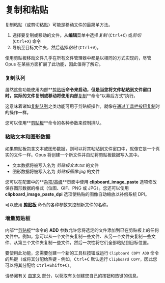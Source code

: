 # 复制和粘贴

复制粘贴（或剪切粘贴）可能是移动文件的最简单方法。

1. 选择要复制或移动的文件，从**编辑**菜单中选择*复制* (<kbd>Ctrl+C</kbd>) 或*剪切* (<kbd>Ctrl+X</kbd>) 命令
2. 导航至目标文件夹，然后选择*粘贴* (<kbd>Ctrl+V</kbd>)。

使用剪贴板移动文件几乎在所有文件管理器中都是以相同的方式实现的，尽管 Opus 在某些方面扩展了此功能，因此值得了解它。

### 复制队列

虽然这些功能使用内部**[剪贴板](/Manual/reference/command_reference/internal_commands/clipboard.zh.md)**命令来启动，但是当您将文件粘贴到文件窗口时，实际的文件复制或移动将使用内部**[复制](/Manual/reference/command_reference/internal_commands/copy.zh.md)**命令“以幕后方式”执行。

这意味着诸如[复制队列](copy_queues/README.zh.md)之类功能可用于剪贴板操作，就像在[通过工具栏按钮复制](copying_using_the_toolbar_buttons/README.zh.md)时的操作一样。

您可以使用**[剪贴板](/Manual/reference/command_reference/internal_commands/clipboard.zh.md)**命令的各种参数来控制排队。

### 粘贴文本和图形数据

如果剪贴板包含文本或图形数据，则可以将其粘贴到文件窗口中，就像它是一个真实的文件一样。Opus 将创建一个新文件并自动将剪贴板数据写入其中。

- 文本数据将被写入名为 *剪贴板文本.txt* 的文件
- 图形数据将被写入名为 *剪贴板图像.jpg* 的文件

您可以在配置中的**[杂项/高级](/Manual/preferences/preferences_categories/miscellaneous/advanced_options.zh.md)**页面中使用 **clipboard_image_paste** 选项修改保存图形数据的格式（位图、GIF、PNG 或 JPG）。您还可以使用 **clipboard_image_paste_dpi** 选项使粘贴的图像自动缩放以补偿系统 DPI。

可以使用 **[剪贴板](/Manual/reference/command_reference/internal_commands/clipboard.zh.md)** 命令的各种参数来控制新文件的名称。

### 增量剪贴板

内部**[剪贴板](/Manual/reference/command_reference/internal_commands/clipboard.zh.md)**命令的 **ADD** 参数允许您将选定的文件添加到已在剪贴板上的任何文件中。例如，您可以从一个文件夹复制一些文件、从另一个文件夹复制一些文件、从第三个文件夹复制一些文件，然后一次性将它们全部粘贴到目标位置。

要使用此功能，您需要创建一个新的工具栏按钮或运行 `Clipboard COPY ADD` 命令的热键（或将其分配给热键 - 例如，<kbd>Ctrl+C</kbd> 默认运行 `Clipboard COPY`，因此您可以将其分配给 <kbd>Ctrl+Shift+C</kbd>）。

请参阅有关 [自定义](/Manual/customize/README.zh.md) 部分，以获取有关创建您自己的按钮和热键的信息。